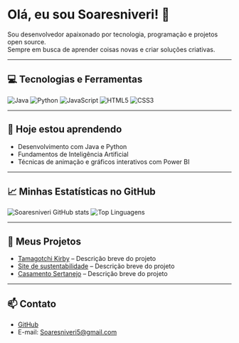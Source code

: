 # Olá, eu sou Soaresniveri! 👋

Sou desenvolvedor apaixonado por tecnologia, programação e projetos open source.  
Sempre em busca de aprender coisas novas e criar soluções criativas.

---

## 💻 Tecnologias e Ferramentas
![Java](https://img.shields.io/badge/Java-ED8B00?style=for-the-badge&logo=java&logoColor=white)
![Python](https://img.shields.io/badge/Python-3776AB?style=for-the-badge&logo=python&logoColor=white)
![JavaScript](https://img.shields.io/badge/JavaScript-F7DF1E?style=for-the-badge&logo=javascript&logoColor=black)
![HTML5](https://img.shields.io/badge/HTML5-E34F26?style=for-the-badge&logo=html5&logoColor=white)
![CSS3](https://img.shields.io/badge/CSS3-1572B6?style=for-the-badge&logo=css3&logoColor=white)

---

## 🌱 Hoje estou aprendendo
- Desenvolvimento com Java e Python 
- Fundamentos de Inteligência Artificial
- Técnicas de animação e gráficos interativos com Power BI 

---

## 📈 Minhas Estatísticas no GitHub
![Soaresniveri GitHub stats](https://github-readme-stats.vercel.app/api?username=Soaresniveri&show_icons=true&theme=radical)
![Top Linguagens](https://github-readme-stats.vercel.app/api/top-langs/?username=Soaresniveri&layout=compact&theme=radical)

---

## 📂 Meus Projetos
- [Tamagotchi Kirby](https://github.com/Soaresniveri/Tamagotchi-Kirbo) – Descrição breve do projeto
- [Site de sustentabilidade](https://github.com/Soaresniveri/Projeto-Site-de-Sustentabilidade) – Descrição breve do projeto
- [Casamento Sertanejo](https://github.com/Soaresniveri/Projeto_CasamentoSertanejo_2.0) – Descrição breve do projeto

---

## 📫 Contato
- [GitHub](https://github.com/Soaresniveri)
- E-mail: Soaresniveri5@gmail.com

